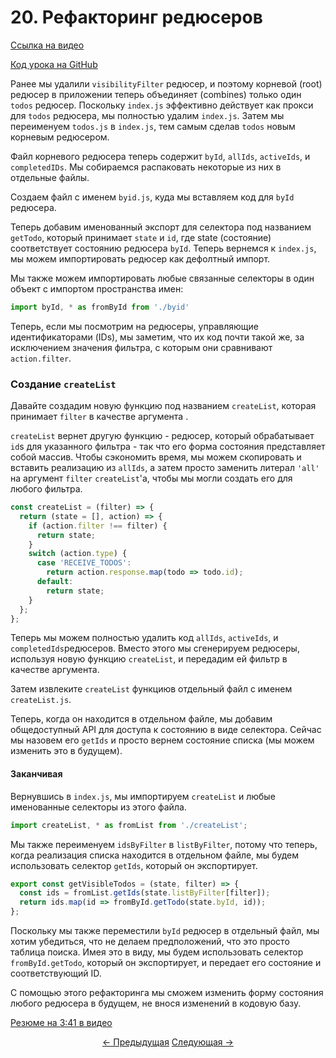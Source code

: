 # 20. Рефакторинг редюсеров
[Ссылка на видео](https://egghead.io/lessons/javascript-redux-refactoring-the-reducers)

[Код урока на GitHub](https://github.com/gaearon/todos/tree/20-splitting-the-reducer-files)

Ранее мы удалили `visibilityFilter` редюсер, и поэтому корневой (root) редюсер в приложении теперь объединяет (combines) только один `todos` редюсер. Поскольку `index.js` эффективно действует как прокси для `todos` редюсера, мы полностью удалим `index.js`. Затем мы переименуем `todos.js` в `index.js`, тем самым сделав `todos` новым корневым редюсером.

Файл корневого редюсера теперь содержит `byId`, `allIds`, `activeIds`, и `completedIDs`. Мы собираемся распаковать некоторые из них в отдельные файлы.

Создаем файл с именем `byid.js`, куда мы вставляем код для `byId` редюсера.

Теперь добавим именованный экспорт для селектора под названием `getTodo`, который принимает `state` и `id`, где state (состояние) соответствует состоянию редюсера `byId`. Теперь вернемся к `index.js`, мы можем импортировать редюсер как дефолтный импорт.

Мы также можем импортировать любые связанные селекторы в один объект с импортом пространства имен:

```javascript
import byId, * as fromById from './byid'
```

Теперь, если мы посмотрим на редюсеры, управляющие идентификаторами (IDs), мы заметим, что их код почти такой же, за исключением значения фильтра, с которым они сравнивают `action.filter`.

### Создание `createList`

Давайте создадим новую функцию под названием `createList`, которая принимает `filter` в качестве аргумента .

`createList` вернет другую функцию - редюсер, который обрабатывает `id`s для указанного фильтра - так что его форма состояния представляет собой массив. Чтобы сэкономить время, мы можем скопировать и вставить реализацию из `allIds`, а затем просто заменить литерал `'all'` на аргумент `filter` `createList`'а, чтобы мы могли создать его для любого фильтра.

```javascript
const createList = (filter) => {
  return (state = [], action) => {
    if (action.filter !== filter) {
      return state;
    }
    switch (action.type) {
      case 'RECEIVE_TODOS':
        return action.response.map(todo => todo.id);
      default:
        return state;
    }
  };
};
```

Теперь мы можем полностью удалить код `allIds`, `activeIds`, и `completedIds`редюсеров. Вместо этого мы сгенерируем редюсеры, используя новую функцию `createList`, и передадим ей фильтр в качестве аргумента.

Затем извлеките `createList` функциюв отдельный файл с именем `createList.js`.

Теперь, когда он находится в отдельном файле, мы добавим общедоступный API для доступа к состоянию в виде селектора. Сейчас мы назовем его `getIds` и просто вернем состояние списка (мы можем изменить это в будущем).

#### Заканчивая

Вернувшись в `index.js`, мы импортируем `createList` и любые именованные селекторы из этого файла.

```javascript
import createList, * as fromList from './createList';
```

Мы также переименуем `idsByFilter`  в `listByFilter`, потому что теперь, когда реализация списка находится в отдельном файле, мы будем использовать селектор `getIds`, который он экспортирует.

```javascript
export const getVisibleTodos = (state, filter) => {
  const ids = fromList.getIds(state.listByFilter[filter]);
  return ids.map(id => fromById.getTodo(state.byId, id));
};
```
Поскольку мы также переместили `byId` редюсер в отдельный файл, мы хотим убедиться, что не делаем предположений, что это просто таблица поиска. Имея это в виду, мы будем использовать селектор `fromById.getTodo`, который он экспортирует, и передает его состояние и соответствующий ID.

С помощью этого рефакторинга мы сможем изменить форму состояния любого редюсера в будущем, не внося изменений в кодовую базу.

[Резюме на 3:41 в видео](https://egghead.io/lessons/javascript-redux-refactoring-the-reducers)


<p align="center">
<a href="./19-Updating_the_State_with_the_Fetched_Data.md"><- Предыдущая</a>
<a href="./21-Displaying_Loading_Indicators.md">Следующая -></a>
</p>
